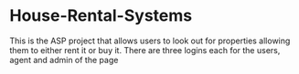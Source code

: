 # House-Rental-Systems
This is the ASP project that allows users to look out for properties allowing them to either rent it or buy it. There are three logins each for the users, agent and admin of the page
